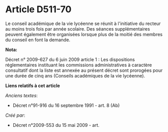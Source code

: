 # Article D511-70

Le conseil académique de la vie lycéenne se réunit à l'initiative du recteur au moins trois fois par année scolaire. Des
séances supplémentaires peuvent également être organisées lorsque plus de la moitié des membres du conseil en font la
demande.

**Nota:**

Décret n° 2009-627 du 6 juin 2009 article 1 : Les dispositions réglementaires instituant les commissions administratives à
caractère consultatif dont la liste est annexée au présent décret sont prorogées pour une durée de cinq ans (Conseils
académiques de la vie lycéenne).

**Liens relatifs à cet article**

_Anciens textes_:

  - Décret n°91-916 du 16 septembre 1991 - art. 8 (Ab)

_Créé par_:

  - Décret n°2009-553 du 15 mai 2009 - art.
